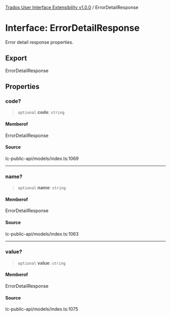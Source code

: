 [Trados User Interface Extensibility v1.0.0](../wiki/globals) / ErrorDetailResponse

# Interface: ErrorDetailResponse

Error detail response properties.

## Export

ErrorDetailResponse

## Properties

### code?

> `optional` **code**: `string`

#### Memberof

ErrorDetailResponse

#### Source

lc-public-api/models/index.ts:1069

***

### name?

> `optional` **name**: `string`

#### Memberof

ErrorDetailResponse

#### Source

lc-public-api/models/index.ts:1063

***

### value?

> `optional` **value**: `string`

#### Memberof

ErrorDetailResponse

#### Source

lc-public-api/models/index.ts:1075
